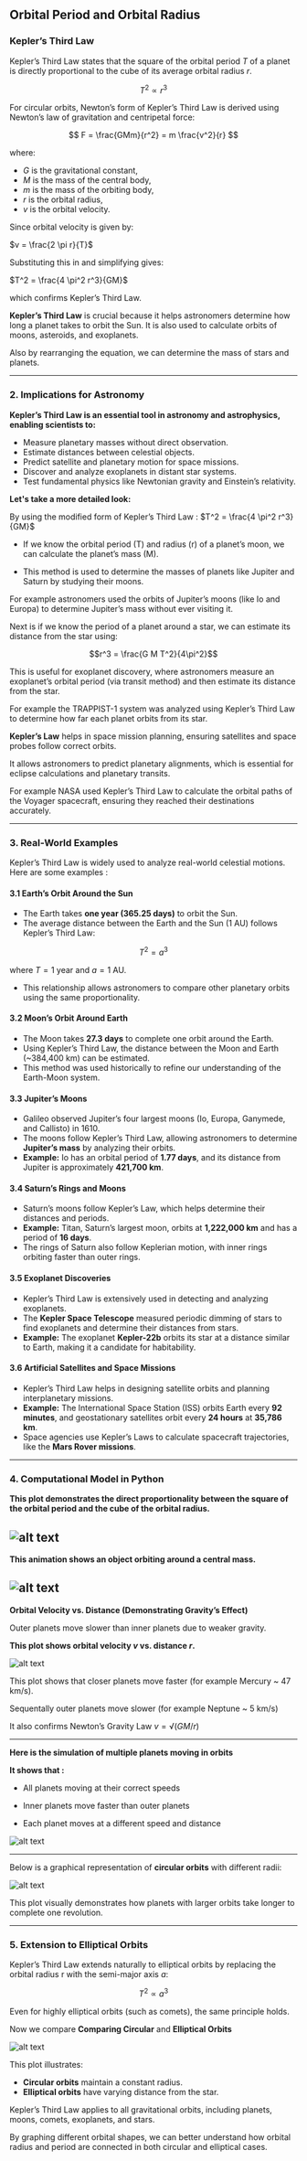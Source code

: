 ## Orbital Period and Orbital Radius

### Kepler’s Third Law
Kepler’s Third Law states that the square of the orbital period $T$ of a planet is directly proportional to the cube of its average orbital radius $r$.

$$ T^2 \propto r^3 $$

For circular orbits, Newton’s form of Kepler’s Third Law is derived using Newton’s law of gravitation and centripetal force:

$$ F = \frac{GMm}{r^2} = m \frac{v^2}{r} $$

where:

- $G$ is the gravitational constant,
- $M$ is the mass of the central body,
- $m$ is the mass of the orbiting body,
- $r$ is the orbital radius,
- $v$ is the orbital velocity.

Since orbital velocity is given by:

$v = \frac{2 \pi r}{T}$

Substituting this in and simplifying gives:

$T^2 = \frac{4 \pi^2 r^3}{GM}$

which confirms Kepler’s Third Law.

**Kepler’s Third Law** is crucial because it helps astronomers determine how long a planet takes to orbit the Sun. It is also used to calculate orbits of moons, asteroids, and exoplanets.

Also by rearranging the equation, we can determine the mass of stars and planets.

---

### 2. Implications for Astronomy
**Kepler’s Third Law is an essential tool in astronomy and astrophysics, enabling scientists to:**

- Measure planetary masses without direct observation.
- Estimate distances between celestial objects.
- Predict satellite and planetary motion for space missions.
- Discover and analyze exoplanets in distant star systems.
- Test fundamental physics like Newtonian gravity and Einstein’s relativity.

**Let's take a more detailed look:**

By using the modified form of Kepler’s Third Law : $T^2 = \frac{4 \pi^2 r^3}{GM}$

- If we know the orbital period (T) and radius (r) of a planet’s moon, we can calculate the planet’s mass (M).

- This method is used to determine the masses of planets like Jupiter and Saturn by studying their moons.

For example astronomers used the orbits of Jupiter’s moons (like Io and Europa) to determine Jupiter’s mass without ever visiting it.

Next is if we know the period of a planet around a star, we can estimate its distance from the star using: 

$$r^3 = \frac{G M T^2}{4\pi^2}$$

This is useful for exoplanet discovery, where astronomers measure an exoplanet’s orbital period (via transit method) and then estimate its distance from the star.

For example the TRAPPIST-1 system was analyzed using Kepler’s Third Law to determine how far each planet orbits from its star.

**Kepler’s Law** helps in space mission planning, ensuring satellites and space probes follow correct orbits.

It allows astronomers to predict planetary alignments, which is essential for eclipse calculations and planetary transits.

For example NASA used Kepler’s Third Law to calculate the orbital paths of the Voyager spacecraft, ensuring they reached their destinations accurately.

---

### 3. Real-World Examples
Kepler’s Third Law is widely used to analyze real-world celestial motions. Here are some examples :

#### **3.1 Earth’s Orbit Around the Sun**
- The Earth takes **one year (365.25 days)** to orbit the Sun.
- The average distance between the Earth and the Sun (1 AU) follows Kepler’s Third Law:

$$ T^2 = a^3 $$

where $T = 1$ year and $a = 1$ AU.

- This relationship allows astronomers to compare other planetary orbits using the same proportionality.

#### **3.2 Moon’s Orbit Around Earth**
- The Moon takes **27.3 days** to complete one orbit around the Earth.
- Using Kepler’s Third Law, the distance between the Moon and Earth (~384,400 km) can be estimated.
- This method was used historically to refine our understanding of the Earth-Moon system.

#### **3.3 Jupiter’s Moons**
- Galileo observed Jupiter’s four largest moons (Io, Europa, Ganymede, and Callisto) in 1610.
- The moons follow Kepler’s Third Law, allowing astronomers to determine **Jupiter’s mass** by analyzing their orbits.
- **Example:** Io has an orbital period of **1.77 days**, and its distance from Jupiter is approximately **421,700 km**.

#### **3.4 Saturn’s Rings and Moons**
- Saturn’s moons follow Kepler’s Law, which helps determine their distances and periods.
- **Example:** Titan, Saturn’s largest moon, orbits at **1,222,000 km** and has a period of **16 days**.
- The rings of Saturn also follow Keplerian motion, with inner rings orbiting faster than outer rings.

#### **3.5 Exoplanet Discoveries**
- Kepler’s Third Law is extensively used in detecting and analyzing exoplanets.
- The **Kepler Space Telescope** measured periodic dimming of stars to find exoplanets and determine their distances from stars.
- **Example:** The exoplanet **Kepler-22b** orbits its star at a distance similar to Earth, making it a candidate for habitability.

#### **3.6 Artificial Satellites and Space Missions**
- Kepler’s Third Law helps in designing satellite orbits and planning interplanetary missions.
- **Example:** The International Space Station (ISS) orbits Earth every **92 minutes**, and geostationary satellites orbit every **24 hours** at **35,786 km**.
- Space agencies use Kepler’s Laws to calculate spacecraft trajectories, like the **Mars Rover missions**.

---

### 4. Computational Model in Python
**This plot demonstrates the direct proportionality between the square of the orbital period and the cube of the orbital radius.**

![alt text](image.png)
---
**This animation shows an object orbiting around a central mass.**

![alt text](orbit.gif)
---
**Orbital Velocity vs. Distance (Demonstrating Gravity’s Effect)**

Outer planets move slower than inner planets due to weaker gravity.

**This plot shows orbital velocity $v$ vs. distance $r$.**

![alt text](image-1.png)

This plot shows that closer planets move faster (for example Mercury ~ 47 km/s).

Sequentally outer planets move slower (for example Neptune ~ 5 km/s)

It also confirms Newton’s Gravity Law $v = √(GM/r)$

---

**Here is the simulation of multiple planets moving in orbits**

**It shows that :**

- All planets moving at their correct speeds

- Inner planets move faster than outer planets

- Each planet moves at a different speed and distance

![alt text](<orbit (1).gif>)

---

Below is a graphical representation of **circular orbits** with different radii:

![alt text](image-2.png)

This plot visually demonstrates how planets with larger orbits take longer to complete one revolution.

---

### 5. Extension to Elliptical Orbits

Kepler’s Third Law extends naturally to elliptical orbits by replacing the orbital radius r with the semi-major axis $a$:

$$T^2 \propto a^3$$

Even for highly elliptical orbits (such as comets), the same principle holds.

Now we compare **Comparing Circular** and **Elliptical Orbits**

![alt text](image-3.png)

This plot illustrates:

- **Circular orbits** maintain a constant radius.
- **Elliptical orbits** have varying distance from the star.

Kepler’s Third Law applies to all gravitational orbits, including planets, moons, comets, exoplanets, and stars.

By graphing different orbital shapes, we can better understand how orbital radius and period are connected in both circular and elliptical cases.
